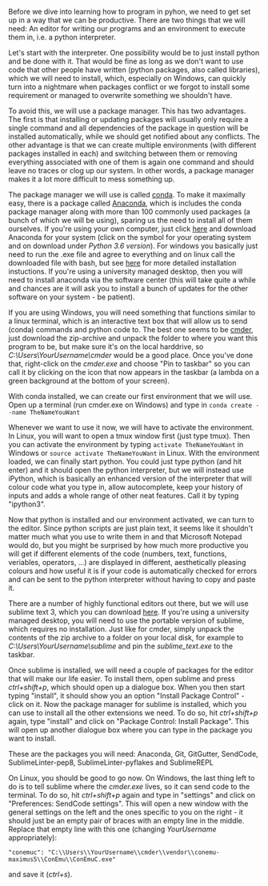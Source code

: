 Before we dive into learning how to program in pyhon, we need to get set up in a way that we can be productive. There are two things that we will need: An editor for writing our programs and an environment to execute them in, i.e. a python interpreter.

Let's start with the interpreter. One possibility would be to just install python and be done with it. That would be fine as long as we don't want to use code that other people have written (python packages, also called libraries), which we will need to install, which, especially on Windows, can quickly turn into a nightmare when packages conflict or we forgot to install some requirement or managed to overwrite something we shouldn't have.

To avoid this, we will use a package manager. This has two advantages. The first is that installing or updating packages will usually only require a single command and all dependencies of the package in question will be installed automatically, while we should get notified about any conflicts. The other advantage is that we can create multiple environments (with different packages installed in each) and switching between them or removing everything associated with one of them is again one command and should leave no traces or clog up our system. In other words, a package manager makes it a lot more difficult to mess something up.

The package manager we will use is called [conda](https://conda.io/docs/). To make it maximally easy, there is a package called [Anaconda](https://www.anaconda.com), which is includes the conda package manager along with more than 100 commonly used packages (a bunch of which we will be using), sparing us the need to install all of them ourselves. If you're using your own computer, just click [here](https://www.anaconda.com/download/) and download Anaconda for your system (click on the symbol for your operating system and on download under *Python 3.6 version*). For windows you basically just need to run the .exe file and agree to everything and on linux call the downloaded file with bash, but see [here](https://docs.anaconda.com/anaconda/install) for more detailed installation instuctions. If you're using a university managed desktop, then you will need to install anaconda via the software center (this will take quite a while and chances are it will ask you to install a bunch of updates for the other software on your system - be patient).

If you are using Windows, you will need something that functions similar to a linux terminal, which is an interactive text box that will allow us to send (conda) commands and python code to. The best one seems to be [cmder](http://cmder.net/), just download the zip-archive and unpack the folder to where you want this program to be, but make sure it's on the local harddrive, so *C:\Users\YourUsername\cmder* would be a good place. Once you've done that, right-click on the *cmder.exe* and choose "Pin to taskbar" so you can call it by clicking on the icon that now appears in the taskbar (a lambda on a green background at the bottom of your screen).

With conda installed, we can create our first environment that we will use. Open up a terminal (run cmder.exe on Windows) and type in `conda create --name TheNameYouWant`

Whenever we want to use it now, we will have to activate the environment. In Linux, you will want to open a tmux window first (just type tmux). Then you can activate the environment by typing `activate TheNameYouWant` in Windows or `source activate TheNameYouWant` in Linux. With the environment loaded, we can finally start python. You could just type python (and hit enter) and it should open the python interpreter, but we will instead use iPython, which is basically an enhanced version of the interpreter that will colour code what you type in, allow autocomplete, keep your history of inputs and adds a whole range of other neat features. Call it by typing "ipython3".

Now that python is installed and our environment activated, we can turn to the editor. Since python scripts are just plain text, it seems like it shouldn't matter much what you use to write them in and that Microsoft Notepad would do, but you might be surprised by how much more productive you will get if different elements of the code (numbers, text, functions, veriables, operators, ...) are displayed in different, aesthetically pleasing colours and how useful it is if your code is automatically checked for errors and can be sent to the python interpreter without having to copy and paste it.

There are a number of highly functional editors out there, but we will use sublime text 3, which you can download [here](https://www.sublimetext.com/3). If you're using a university managed desktop, you will need to use the portable version of sublime, which requires no installation. Just like for cmder, simply unpack the contents of the zip archive to a folder on your local disk, for example to *C:\Users\YourUsername\sublime* and pin the *sublime_text.exe* to the taskbar.

Once sublime is installed, we will need a couple of packages for the editor that will make our life easier. To install them, open sublime and press *ctrl+shift+p*, which should open up a dialogue box. When you then start typing "install", it should show you an option "Install Package Control" - click on it. Now the package manager for sublime is installed, which you can use to install all the other extensions we need. To do so, hit *ctrl+shift+p* again, type "install" and click on "Package Control: Install Package". This will open up another dialogue box where you can type in the package you want to install.

These are the packages you will need: Anaconda, Git, GitGutter, SendCode, SublimeLinter-pep8, SublimeLinter-pyflakes and SublimeREPL

On Linux, you should be good to go now. On Windows, the last thing left to do is to tell sublime where the *cmder.exe* lives, so it can send code to the terminal. To do so, hit *ctrl+shift+p* again and type in "settings" and click on "Preferences: SendCode settings". This will open a new window with the general settings on the left and the ones specific to you on the right - it should just be an empty pair of braces with an empty line in the middle. Replace that empty line with this one (changing *YourUsername* appropriately):

`"conemuc": "C:\\Users\\YourUsername\\cmder\\vendor\\conemu-maximus5\\ConEmu\\ConEmuC.exe"`

and save it (*ctrl+s*).
